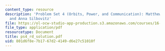 ```yaml
---
content_type: resource
description: 'Problem Set 4 (Orbits, Power, and Communication): Matthew Richards,
  and Anna Silbovitz'
file: https://ol-ocw-studio-app-production.s3.amazonaws.com/courses/16-851-satellite-engineering-fall-2003/801d6f8e7b1767d24149d6e27c51010f_ps4_rd_solution.pdf
file_type: application/pdf
resourcetype: Document
title: ps4_rd_solution.pdf
uid: 801d6f8e-7b17-67d2-4149-d6e27c51010f
---
```

